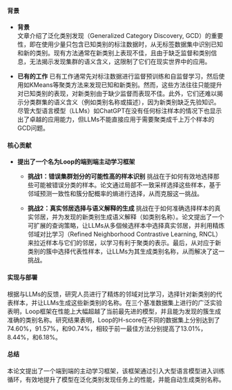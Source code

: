 #### 背景
- **背景**       
    文章介绍了泛化类别发现（Generalized Category Discovery, GCD）的重要性，即在使用少量只包含已知类别的标注数据时，从无标签数据集中识别已知和新的类别。现有方法通常在新类别上表现不佳，且由于缺乏监督和类别信息，无法揭示发现集群的语义含义，这限制了它们在现实世界中的应用。

- **已有的工作**
    已有工作通常先对标注数据进行监督预训练和自监督学习，然后使用如KMeans等聚类方法来发现已知和新类别。然而，这些方法往往只能提升对已知类别的表现，对新类别由于缺少监督而表现不佳。此外，它们还难以揭示分类群集的语义含义（例如类别名称或描述），因为新类别缺乏先验知识。尽管大型语言模型（LLMs）如ChatGPT在没有任何标注样本的情况下也显示出了卓越的应用能力，但LLMs不能直接应用于需要聚类成千上万个样本的GCD问题。

#### 核心贡献
- **提出了一个名为Loop的端到端主动学习框架**
    - **挑战1：错误集群划分的可能性高的样本识别**
        挑战在于如何有效地选择那些可能被错误分类的样本。论文通过局部不一致采样选择这些样本，基于邻域预测一致性和簇分配概率的熵进行选择，从而克服这一挑战。

    - **挑战2：真实邻居选择与语义解释的生成**
        挑战在于如何准确选择样本的真实邻居，并为发现的新类别生成语义解释（如类别名称）。论文提出了一个可扩展的查询策略，让LLMs从多個候选样本中选择真实邻居，并利用精炼邻域对比学习（Refined Neighborhood Contrastive Learning, RNCL）来拉近样本与它们的邻居，以学习有利于聚类的表示。最后，从对应于新类别的簇中选择代表性样本，让LLMs为其生成类别名称，从而解决了这一挑战。

#### 实现与部署
根据与LLMs的反馈，研究人员进行了精炼的邻域对比学习，选择针对新类别的代表样本，并让LLMs生成这些新类别的名称。在三个基准数据集上进行的广泛实验表明，Loop框架在性能上大幅超越了当前最先进的模型，并且能为发现的簇生成准确的类别名称。研究结果表明，Loop的H-score在不同的数据集上分别达到了74.60%，91.57%，和90.74%，相较于前一最佳方法分别提高了13.01%，8.44%，和6.18%。

#### 总结
本论文提出了一个端到端的主动学习框架，该框架通过引入大型语言模型进入训练循环，有效地提升了模型在泛化类别发现任务上的性能，并能自动生成类别名称。